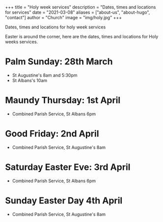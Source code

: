 +++
title = "Holy week services"
description = "Dates, times and locations for services"
date = "2021-03-08"
aliases = ["about-us", "about-hugo", "contact"]
author = "Church"
image = "img/holy.jpg"
+++

Dates, times and locations for holy week services

Easter is around the corner, here are the dates, times and locations for Holy weeks services.


# Palm Sunday: 28th March
* St Augustine's 8am and 5:30pm
* St Albans's 10am

# Maundy Thursday: 1st April
* Combined Parish Service, St Albans 6pm

# Good Friday: 2nd April
* Combined Parish Service, St Augustine's 8am

# Saturday Easter Eve: 3rd April
* Combined Parish Service, St Albans 6pm

# Sunday Easter Day 4th April
* Combined Parish Service, St Augustine's 8am
